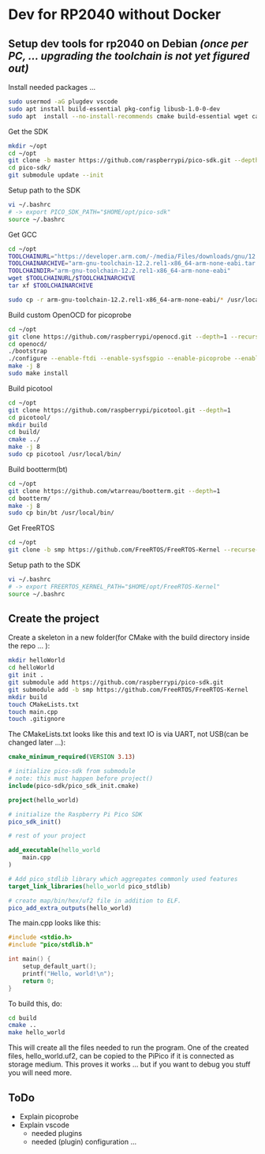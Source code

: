 # Dev for RP2040 without Docker

## Setup dev tools for rp2040 on Debian *(once per PC, ... upgrading the toolchain is not yet figured out)*

Install needed packages ...

```` bash
sudo usermod -aG plugdev vscode
sudo apt install build-essential pkg-config libusb-1.0-0-dev
sudo apt  install --no-install-recommends cmake build-essential wget ca-certificates gdb-multiarch automake autoconf libtool libftdi-dev libusb-1.0-0-dev pkg-config clang-format libhidapi-dev
````

Get the SDK

```` bash
mkdir ~/opt
cd ~/opt
git clone -b master https://github.com/raspberrypi/pico-sdk.git --depth=1  
cd pico-sdk/  
git submodule update --init
````

Setup path to the SDK

```` bash
vi ~/.bashrc
# -> export PICO_SDK_PATH="$HOME/opt/pico-sdk"
source ~/.bashrc
````  

Get GCC

````bash
cd ~/opt 
TOOLCHAINURL="https://developer.arm.com/-/media/Files/downloads/gnu/12.2.rel1/binrel"
TOOLCHAINARCHIVE="arm-gnu-toolchain-12.2.rel1-x86_64-arm-none-eabi.tar.xz"
TOOLCHAINDIR="arm-gnu-toolchain-12.2.rel1-x86_64-arm-none-eabi"
wget $TOOLCHAINURL/$TOOLCHAINARCHIVE 
tar xf $TOOLCHAINARCHIVE

sudo cp -r arm-gnu-toolchain-12.2.rel1-x86_64-arm-none-eabi/* /usr/local/

````

Build custom OpenOCD for picoprobe

```` bash
cd ~/opt  
git clone https://github.com/raspberrypi/openocd.git --depth=1 --recurse-submodules
cd openocd/
./bootstrap
./configure --enable-ftdi --enable-sysfsgpio --enable-picoprobe --enable-cmsis-dap
make -j 8
sudo make install
````
  
Build picotool

````bash
cd ~/opt
git clone https://github.com/raspberrypi/picotool.git --depth=1
cd picotool/
mkdir build
cd build/
cmake ../
make -j 8
sudo cp picotool /usr/local/bin/
````

Build bootterm(bt)

````bash
cd ~/opt
git clone https://github.com/wtarreau/bootterm.git --depth=1
cd bootterm/
make -j 8    
sudo cp bin/bt /usr/local/bin/
````
  
Get FreeRTOS

```` bash
cd ~/opt
git clone -b smp https://github.com/FreeRTOS/FreeRTOS-Kernel --recurse-submodules
````

Setup path to the SDK

```` bash
vi ~/.bashrc
# -> export FREERTOS_KERNEL_PATH="$HOME/opt/FreeRTOS-Kernel"
source ~/.bashrc
````  


## Create the project

Create a skeleton in a new folder(for CMake with the build directory inside the repo ... ):

````bash
mkdir helloWorld
cd helloWorld
git init .
git submodule add https://github.com/raspberrypi/pico-sdk.git
git submodule add -b smp https://github.com/FreeRTOS/FreeRTOS-Kernel
mkdir build
touch CMakeLists.txt
touch main.cpp
touch .gitignore
````

The CMakeLists.txt looks like this and text IO is via UART, not USB(can be changed later ...):

````cmake
cmake_minimum_required(VERSION 3.13)

# initialize pico-sdk from submodule
# note: this must happen before project()
include(pico-sdk/pico_sdk_init.cmake)

project(hello_world)

# initialize the Raspberry Pi Pico SDK
pico_sdk_init()

# rest of your project

add_executable(hello_world
	main.cpp
)

# Add pico_stdlib library which aggregates commonly used features
target_link_libraries(hello_world pico_stdlib)

# create map/bin/hex/uf2 file in addition to ELF.
pico_add_extra_outputs(hello_world)
````

The main.cpp looks like this:

````c++
#include <stdio.h>
#include "pico/stdlib.h"

int main() {
    setup_default_uart();
    printf("Hello, world!\n");
    return 0;
}
````

To build this, do:

````bash
cd build
cmake ..
make hello_world
````

This will create all the files needed to run the program. One of the created files, hello_world.uf2, can be copied to the PiPico if it is connected as storage medium.
This proves it works ... but if you want to debug you stuff you will need more.

## ToDo

* Explain picoprobe
* Explain vscode
    * needed plugins
    * needed (plugin) configuration
...